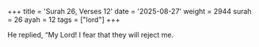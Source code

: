 +++
title = 'Surah 26, Verses 12'
date = '2025-08-27'
weight = 2944
surah = 26
ayah = 12
tags = ["lord"]
+++

He replied, “My Lord! I fear that they will reject me.
